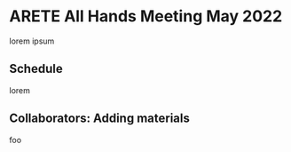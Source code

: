 # ARETE All Hands Meeting May 2022
lorem ipsum

## Schedule
lorem

## Collaborators: Adding materials
foo
